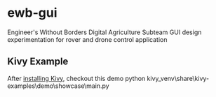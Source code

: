 # ewb-gui

Engineer's Without Borders Digital Agriculture Subteam GUI design experimentation for rover and drone control application

## Kivy Example

After [installing Kivy](https://kivy.org/doc/stable/installation/installation-windows.html#install-win-dist), checkout this demo
python kivy_venv\share\kivy-examples\demo\showcase\main.py

